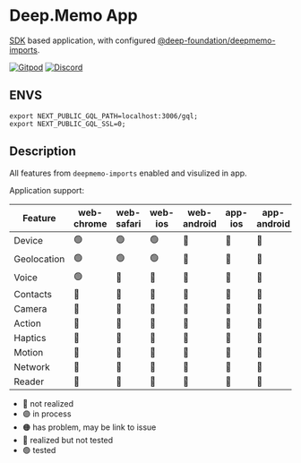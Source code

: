 # Deep.Memo App

[SDK](https://github.com/deep-foundation/sdk) based application, with configured [@deep-foundation/deepmemo-imports](https://github.com/deep-foundation/deepmemo-imports).

[![Gitpod](https://img.shields.io/badge/Gitpod-ready--to--code-blue?logo=gitpod)](https://gitpod.io/#https://github.com/deep-foundation/deepmemo-app) 
[![Discord](https://badgen.net/badge/icon/discord?icon=discord&label&color=purple)](https://discord.gg/deep-foundation)

## ENVS

```
export NEXT_PUBLIC_GQL_PATH=localhost:3006/gql;
export NEXT_PUBLIC_GQL_SSL=0;
```

## Description

All features from `deepmemo-imports` enabled and visulized in app.

Application support:

| Feature | web-chrome | web-safari | web-ios | web-android | app-ios | app-android | app-mac | app-win | app-linux |
| --- | --- | --- | --- | --- | --- | --- | --- | --- | --- |
| Device | 🟢 | 🟢 | 🟢 | 🔵 | 🔵 | 🔵 | 🟢 | 🔵 | 🔵 | 🔵 |
| Geolocation | 🟢 | 🟢 | 🟢 | 🔵 | 🔵 | 🔵 | 🟢 | [🟠](https://github.com/ionic-team/capacitor/issues/1858) | [🟠](https://github.com/ionic-team/capacitor/issues/1858) | [🟠](https://github.com/ionic-team/capacitor/issues/1858) |
| Voice | 🟢 | 🔵 | 🔵 | 🔵 | 🔵 | 🔵 | 🔵 | 🔵 | 🔵 | 🔵 |
| Contacts | 🔴 | 🔴 | 🔴 | 🔴 | 🔴 | 🔴 | 🔴 | 🔴 | 🔴 | 🔴 |
| Camera | 🔴 | 🔴 | 🔴 | 🔴 | 🔴 | 🔴 | 🔴 | 🔴 | 🔴 | 🔴 |
| Action | 🔴 | 🔴 | 🔴 | 🔴 | 🔴 | 🔴 | 🔴 | 🔴 | 🔴 | 🔴 |
| Haptics | 🔴 | 🔴 | 🔴 | 🔴 | 🔴 | 🔴 | 🔴 | 🔴 | 🔴 | 🔴 |
| Motion | 🔴 | 🔴 | 🔴 | 🔴 | 🔴 | 🔴 | 🔴 | 🔴 | 🔴 | 🔴 |
| Network | 🔴 | 🔴 | 🔴 | 🔴 | 🔴 | 🔴 | 🔴 | 🔴 | 🔴 | 🔴 |
| Reader | 🔴 | 🔴 | 🔴 | 🔴 | 🔴 | 🔴 | 🔴 | 🔴 | 🔴 | 🔴 |

- 🔴 not realized
- 🟣 in process
- 🟠 has problem, may  be link to issue
- 🔵 realized but not tested
- 🟢 tested